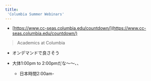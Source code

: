 ```yaml
---
title:
 'Columbia Summer Webinars'
---
```


- [https://www.cc-seas.columbia.edu/countdown/](https://www.cc-seas.columbia.edu/countdown/)
> Academics at Columbia
- オンデマンドで良さそう

- 大体1:00pm to 2:00pmだな〜〜、、
    - 日本時間2:00am-

